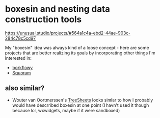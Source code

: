 # boxesin and nesting data construction tools

https://unusual.studio/projects/#564a1c4a-ebd2-44ae-903c-284c78c5cd97

My "boxesin" idea was always kind of a loose concept - here are some projects that are better realizing its goals by incorporating other things I'm interested in:

- [borkflowy](n3ht7-s55td-078sn-zx3ny-z0b0q)
- [Squorum](g3018-t2t29-4p91w-34nep-jb4ap)

## also similar?

- Wouter van Oortmerssen's [TreeSheets](http://strlen.com/treesheets/) looks simlar to how I probably would have descrribed boxesin at one point (I havn't used it though because lol, wxwidgets, maybe if it were sandboxed)
